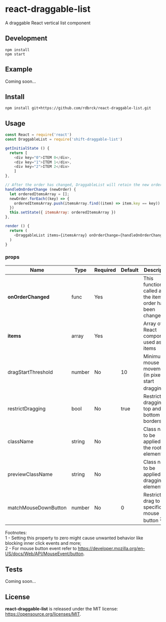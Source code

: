 # react-draggable-list
A draggable React vertical list component

## Development

```
npm install
npm start
```

## Example

Coming soon...

## Install

```
npm install git+https://github.com/rdbrck/react-draggable-list.git
```

## Usage

```js
const React = require('react')
const DraggableList = require('shift-draggable-list')

getInitialState () {
  return [
    <div key="0">ITEM 0</div>,
    <div key="1">ITEM 1</div>,
    <div key="2">ITEM 2</div>
    ]
},

// After the order has changed, DraggableList will retain the new order unless new props are passed
handleOnOrderChange (newOrder) {
  let orderedItemsArray = [];
  newOrder.forEach((key) => {
    orderedItemsArray.push(itemsArray.find((item) => item.key == key))
  })
  this.setState({ itemsArray: orderedItemsArray })
},

render () {
  return (
    <DraggableList items={itemsArray} onOrderChange={handleOnOrderChange}/>
  )
}
```

### props

Name                 | Type   | Required | Default | Description
-------------------- | -------| -------- | ------- | -------------------------------------------------------------
**onOrderChanged**   | func   | Yes      |         | This function is called after the items order has been changed
**items**            | array  | Yes      |         | Array of React components used as list items
dragStartThreshold   | number | No       | 10      | Minimum mouse movement (in pixels) to start dragging <sup>1</sup>
restrictDragging     | bool   | No       | true    | Restrict dragging to top and bottom borders
className            | string | No       |         | Class name to be applied to the root element
previewClassName     | string | No       |         | Class name to be applied to a dragging element
matchMouseDownButton | number | No       | 0       | Restrict drag to specific mouse button <sup>2</sup>

Footnotes:<br />
1 - Setting this property to zero might cause unwanted behavior like blocking inner click events and more;<br />
2 - For mouse button event refer to https://developer.mozilla.org/en-US/docs/Web/API/MouseEvent/button.

## Tests

Coming soon...

## License

**react-draggable-list** is released under the MIT license: https://opensource.org/licenses/MIT.